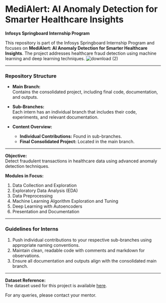 
# MediAlert: AI Anomaly Detection for Smarter Healthcare Insights  


**Infosys Springboard Internship Program**  

This repository is part of the Infosys Springboard Internship Program and focuses on **MediAlert: AI Anomaly Detection for Smarter Healthcare Insights**. The project addresses healthcare fraud detection using machine learning and deep learning techniques.
![download (2)](https://github.com/user-attachments/assets/306f5ab0-412d-4888-a3d5-117488a8f65d)

---

### **Repository Structure**  

- **Main Branch:**  
  Contains the consolidated project, including final code, documentation, and outputs.  

- **Sub-Branches:**  
  Each intern has an individual branch that includes their code, experiments, and relevant documentation.  

- **Content Overview:**  
  - **Individual Contributions:** Found in sub-branches.  
  - **Final Consolidated Project:** Located in the main branch.  

---

**Objective:**  
Detect fraudulent transactions in healthcare data using advanced anomaly detection techniques.  

**Modules in Focus:**  
1. Data Collection and Exploration  
2. Exploratory Data Analysis (EDA)  
3. Data Preprocessing  
4. Machine Learning Algorithm Exploration and Tuning  
5. Deep Learning with Autoencoders  
6. Presentation and Documentation  

---

### **Guidelines for Interns**  

1. Push individual contributions to your respective sub-branches using appropriate naming conventions.  
2. Maintain clean, readable code with comments and markdown for observations.  
3. Ensure all documentation and outputs align with the consolidated main branch.  

---

**Dataset Reference:**  
The dataset used for this project is available [here](https://www.kaggle.com/datasets/tamilsel/healthcare-providers-data).  

For any queries, please contact your mentor.  
